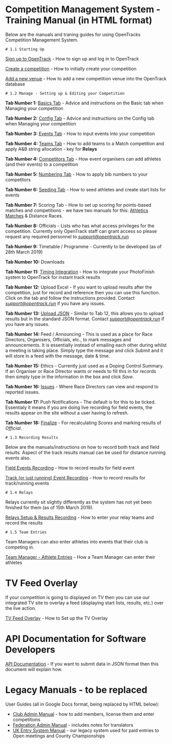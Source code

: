 <!-- TITLE: OpenTrack Documentation -->

<!-- SUBTITLE: Training Manuals - How to do everything -->

# Competition Management System - Training Manual (in HTML format)
Below are the manuals and traning guides for using OpenTracks Competition Management System.
	
	# 1.1 Starting Up

[Sign up to OpenTrack](/manuals/cms/signup) - How to sign up and log in to OpenTrack

[Create a competition](/manuals/cms/create-comp) - How to initially create your competition 

[Add a new venue](/manuals/cms/addvenue) - How to add a new competition venue into the OpenTrack database

	# 1.2 Manage - Setting up & Editing your Competition

**Tab Number 1:** [Basics Tab](/manuals/cms/basic) - Advice and instructions on the Basic tab when Managing your competition

**Tab Number 2:** [Config Tab](/manuals/cms/config) - Advice and instructions on the Config tab when Managing your competition

**Tab Number 3:** [Events Tab](/manuals/cms/events) - How to input events into your competition

**Tab Number 4:** [Teams Tab](/manuals/cms/teams-tab) -  How to add teams to a Match competition and apply A&B string allocation - key for **Relays**

**Tab Number 4:** [Competitors Tab](/manuals/cms/competitors) - How event organisers can add athletes (and their events) to a competition

**Tab Number 5:** [Numbering Tab](/manuals/cms/training-manual-numbering-tab) - How to apply bib numbers to your competitors

**Tab Number 6:** [Seeding Tab](/manuals/cms/seeding-tab) - How to seed athletes and create start lists for events

**Tab Number 7:** Scoring Tab - How to set up scoring for points-based matches and competitions - we have two manuals for this: [Athletics Matches](/manuals/cms/scoring-tab) & Distance Races.

**Tab Number 8:** Officials - Lists who has what access privileges for the competition. Currently only OpenTrack staff can grant access so please request any required personnel to *support@opentrack.run*

**Tab Number 9:** Timetable / Programme - Currently to be developed (as of 28th March 2019)

**Tab Number 10:** Downloads

**Tab Number 11:** [Timing Integration](/manuals/cms/timingintegration) - How to integrate your PhotoFinish system to OpenTrack for instant track results

**Tab Number 12:** Upload Excel - If you want to upload results after the competition, just for record and reference then you can use this function. Click on the tab and follow the instructions provided. Contact *support@opentrack.run* if you have any issues.

**Tab Number 13:** [Upload JSON](/manuals/api) - Similar to Tab 12, this allows you to upload results but in the standard JSON format. Contact *support@opentrack.run* if you have any issues. 

**Tab Number 14:** Feed / Announcing - This is used as a place for Race Directors, Organisers, Officials, etc., to mark messages and announcements. It is essentially instead of emailing each other during whilst a meeting is taking place. Simply type the message and click *Submit* and it will store in a feed with the message, date & time. 

**Tab Number 15:** Ethics - Currently just used as a Doping Control Summary. If an Organiser or Race DIrector wants or needs to fill this in for records then simply type in the information in the box and click *Save*.

**Tab Number 16:** [Issues](/manuals/cms/issues) - Where Race Directors can view and respond to reported issues. 

**Tab Number 17:** Push Notifications - The default is for this to be ticked. Essentialy it means if you are doing live recording for field events, the results appear on the site without a user having to refresh.

**Tab Number 18:** [Finalize](/manuals/cms/finalize) - For recalculating *Scores* and marking results of *Official*.


	# 1.3 Recording Results

Below are the manuals/instructions on how to record both track and field results. Aspect of the track results manual can be used for distance running events also. 

[Field Events Recording](/manuals/cms/recordingevents) - How to record results for field event

[Track (or just running) Event Recording](/manuals/cms/track-recording) - How to record results for track/running events

	# 1.4 Relays

Relays currently sit slightly differently as the system has not yet been finished for them (as of 15th March 2019).

[Relays Setup & Results Recording](/manuals/cms/relays) - How to enter your relay teams and record the results

	# 1.5 Team Entries

Team Managers can also enter athletes into events that their club is competing in.

[Team Manager - Athlete Entries](/manuals/cms/entries-manual) - How a Team Manager can enter their athletes

# TV Feed Overlay

If your competition is going to displayed on TV then you can use our integrated TV site to overlay a feed (displaying start lists, results, etc.) over the live action.

[TV Feed Overlay](/manuals/cms/tvfeed) - How to Set up the TV Overlay

# API Documentation for Software Developers

[API Documentation](/manuals/api) - If you want to submit data in JSON format then this document will explain how.

# Legacy Manuals - to be replaced

User Guides (all in Google Docs format, being replaced by HTML below):
* [Club Admin Manual](https://docs.google.com/document/d/1PnZBJIw9H1YfLaIDMDeVRg4ePSHHpFaht_BH-6S3w8Y/edit?usp=sharing) - how to add members, license them and enter competitions
* [Federation Admin Manual](https://docs.google.com/document/d/16LjFap55W0LM0pWG4j7XQaQL7SOj_BBd5xmArMc8nlw/edit?usp=sharing) - includes notes for translators
* [UK Entry System Manual](https://docs.google.com/document/d/14S2dC9I3uhIsIeN72yCqsZ0_cGSqHIphUC2HDSMexfI/edit?usp=sharing) - our legacy system used for paid entries to Open meetings and County Championships
